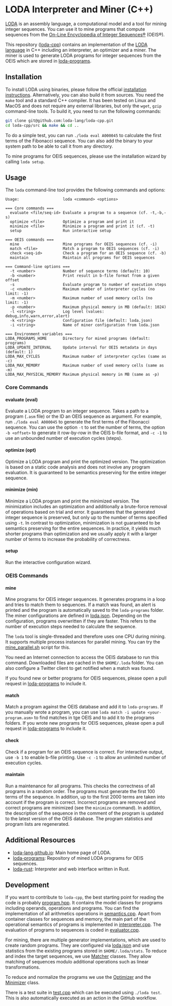 # LODA Interpreter and Miner (C++)

[LODA](https://loda-lang.org) is an assembly language, a computational model and a tool for mining integer sequences.
You can use it to mine programs that compute sequences from the [On-Line Encyclopedia of Integer Sequences®](http://oeis.org/) (OEIS®).

This repository ([loda-cpp](https://github.com/loda-lang/loda-cpp)) contains an implementation of the [LODA language](https://loda-lang.github.io/spec) in C++ including an interpreter, an optimizer and a miner. The miner is used to generate LODA programs for integer sequences from the OEIS which are stored in [loda-programs](https://github.com/loda-lang/loda-programs).

## Installation

To install LODA using binaries, please follow the official [installation instructions](http://loda-lang.org/install/).
Alternatively, you can also build it from sources. You need the `make` tool and a standard C++ compiler. It has been tested on Linux and MacOS and does not require any external libraries, but only the `wget`, `gzip` command-line tools. To build it, you need to run the following commands:

```bash
git clone git@github.com:loda-lang/loda-cpp.git
cd loda-cpp/src && make && cd ..
```

To do a simple test, you can run `./loda eval A000045` to calculate the first terms of the Fibonacci sequence. You can also add the binary to your system path to be able to call it from any directory.

To mine programs for OEIS sequences, please use the installation wizard by calling `loda setup`.

## Usage

The `loda` command-line tool provides the following commands and options:

```
Usage:                   loda <command> <options>

=== Core commands ===
  evaluate <file/seq-id> Evaluate a program to a sequence (cf. -t,-b,-s)
  optimize <file>        Optimize a program and print it
  minimize <file>        Minimize a program and print it (cf. -t)
  setup                  Run interactive setup

=== OEIS commands ===
  mine                   Mine programs for OEIS sequences (cf. -i)
  match <file>           Match a program to OEIS sequences (cf. -i)
  check <seq-id>         Check a program for an OEIS sequence (cf. -b)
  maintain               Maintain all programs for OEIS sequences

=== Command-line options ===
  -t <number>            Number of sequence terms (default: 10)
  -b <number>            Print result in b-file format from a given offset
  -s                     Evaluate program to number of execution steps
  -c <number>            Maximum number of interpreter cycles (no limit: -1)
  -m <number>            Maximum number of used memory cells (no limit: -1)
  -p <number>            Maximum physical memory in MB (default: 1024)
  -l <string>            Log level (values: debug,info,warn,error,alert)
  -k <string>            Configuration file (default: loda.json)
  -i <string>            Name of miner configuration from loda.json

=== Environment variables ===
LODA_PROGRAMS_HOME       Directory for mined programs (default: programs)
LODA_UPDATE_INTERVAL     Update interval for OEIS metadata in days (default: 1)
LODA_MAX_CYCLES          Maximum number of interpreter cycles (same as -c)
LODA_MAX_MEMORY          Maximum number of used memory cells (same as -m)
LODA_MAX_PHYSICAL_MEMORY Maximum physical memory in MB (same as -p)
```

### Core Commands

#### evaluate (eval)

Evaluate a LODA program to an integer sequence. Takes a path to a program (`.asm` file) or the ID an OEIS sequence as argument. For example, run `./loda eval A000045` to generate the first terms of the Fibonacci sequence. You can use the option `-t` to set the number of terms, the option `-b <offset>` to generate it row-by-row in the OEIS b-file format, and `-c -1` to use an unbounded number of execution cycles (steps).

#### optimize (opt)

Optimize a LODA program and print the optimized version. The optimization is based on a static code analysis and does not involve any program evaluation. It is guaranteed to be semantics preserving for the entire integer sequence.

#### minimize (min)

Minimize a LODA program and print the minimized version. The minimization includes an optimization and additionally a brute-force removal of operations based on trial and error. It guarantees that the generated integer sequence is preserved, but only up to the number of terms specified using `-t`. In contrast to optimization, minimization is not guaranteed to be semantics preserving for the entire sequences. In practice, it yields much shorter programs than optimization and we usually apply it with a larger number of terms to increase the probability of correctness.

#### setup

Run the interactive configuration wizard.

### OEIS Commands

#### mine

Mine programs for OEIS integer sequences. It generates programs in a loop and tries to match them to sequences. If a match was found, an alert is printed and the program is automatically saved to the `loda-programs` folder. The miner configurations are defined in [loda.json](loda.json). Depending on the configuration, programs overwritten if they are faster. This refers to the number of execution steps needed to calculate the sequence. 

The `loda` tool is single-threaded and therefore uses one CPU during mining. It supports multiple process instances for parallel mining. You can try the [mine_parallel.sh](mine_parallel.sh) script for this.

You need an Internet connection to access the OEIS database to run this command. Downloaded files are cached in the `$HOME/.loda` folder. You can also configure a Twitter client to get notified when a match was found.

If you found new or better programs for OEIS sequences, please open a pull request in [loda-programs](https://github.com/loda-lang/loda-programs) to include it.

#### match

Match a program against the OEIS database and add it to `loda-programs`. If you manually wrote a program, you can use `loda match -i update <your-program.asm>`
to find matches in tge OEIS and to add it to the programs folders. If you wrote new programs for OEIS sequences, please open a pull request in [loda-programs](https://github.com/loda-lang/loda-programs) to include it.

#### check

Check if a program for an OEIS sequence is correct. For interactive output, use `-b 1` to enable b-file printing. Use `-c -1` to allow an unlimited number of execution cycles.

#### maintain

Run a maintenance for all programs. This checks the correctness of all programs in a random order. The programs must generate the first 100 terms of the sequence. In addition, up to the first 2000 terms are taken into account if the program is correct. Incorrect programs are removed and correct programs are minimized (see the `minimize` command). In addition, the description of the sequence in the comment of the program is updated to the latest version of the OEIS database. The program statistics and program lists are regenerated. 

## Additional Resources

* [loda-lang.github.io](https://loda-lang.github.io): Main home page of LODA.
* [loda-programs](https://github.com/loda-lang/loda-programs): Repository of mined LODA programs for OEIS sequences.
* [loda-rust](https://github.com/loda-lang/loda-rust): Interpreter and web interface written in Rust.

## Development

If you want to contribute to `loda-cpp`, the best starting point for reading the code is probably [program.hpp](/src/include/program.hpp). It contains the model classes for programs including operands, operations and programs. You can find the implementation of all arithmetics operations in [semantics.cpp](/src/semantics.cpp). Apart from container classes for sequences and memory, the main part of the operational semantics of programs is implemented in [interpreter.cpp](/src/interpreter.cpp). The evaluation of programs to sequences is coded in [evaluator.cpp](/src/evaluator.cpp).

For mining, there are multiple generator implementations, which are used to create random programs. They are configured via [loda.json](/loda.json) and use statistics from the existing programs stored in `$HOME/.loda/stats`. To reduce and index the target sequences, we use [Matcher](/src/include/matcher.hpp) classes. They allow matching of sequences modulo additional operations such as linear transformations.

To reduce and normalize the programs we use the [Optimizer](/src/include/optimizer.hpp) and the [Minimizer](/src/include/minimizer.hpp) class.

There is a test suite in [test.cpp](/src/test.cpp) which can be executed using `./loda test`. This is also automatically executed as an action in the GitHub workflow.
